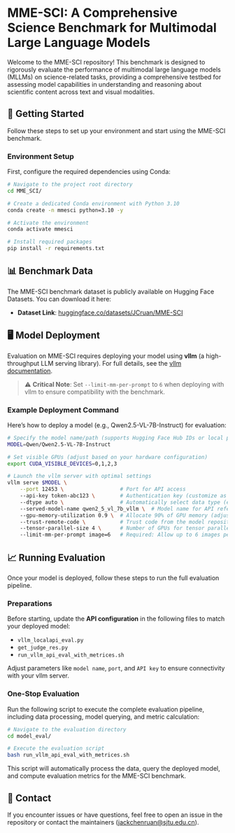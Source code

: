 # MME-SCI: A Comprehensive Science Benchmark for Multimodal Large Language Models

Welcome to the MME-SCI repository! This benchmark is designed to rigorously evaluate the performance of multimodal large language models (MLLMs) on science-related tasks, providing a comprehensive testbed for assessing model capabilities in understanding and reasoning about scientific content across text and visual modalities.


## 🚀 Getting Started

Follow these steps to set up your environment and start using the MME-SCI benchmark.

### Environment Setup

First, configure the required dependencies using Conda:

```bash
# Navigate to the project root directory
cd MME_SCI/

# Create a dedicated Conda environment with Python 3.10
conda create -n mmesci python=3.10 -y

# Activate the environment
conda activate mmesci

# Install required packages
pip install -r requirements.txt
```


## 📊 Benchmark Data

The MME-SCI benchmark dataset is publicly available on Hugging Face Datasets. You can download it here:

- **Dataset Link**: [huggingface.co/datasets/JCruan/MME-SCI](https://huggingface.co/datasets/JCruan/MME-SCI)


## 🖥️ Model Deployment

Evaluation on MME-SCI requires deploying your model using **vllm** (a high-throughput LLM serving library). For full details, see the [vllm documentation](https://github.com/vllm-project/vllm).

> ⚠️ **Critical Note**: Set `--limit-mm-per-prompt` to `6` when deploying with vllm to ensure compatibility with the benchmark.

### Example Deployment Command

Here’s how to deploy a model (e.g., Qwen2.5-VL-7B-Instruct) for evaluation:

```bash
# Specify the model name/path (supports Hugging Face Hub IDs or local paths)
MODEL=Qwen/Qwen2.5-VL-7B-Instruct

# Set visible GPUs (adjust based on your hardware configuration)
export CUDA_VISIBLE_DEVICES=0,1,2,3 

# Launch the vllm server with optimal settings
vllm serve $MODEL \
    --port 12453 \                  # Port for API access
    --api-key token-abc123 \        # Authentication key (customize as needed)
    --dtype auto \                  # Automatically select data type (e.g., float16, bfloat16)
    --served-model-name qwen2_5_vl_7b_vllm \  # Model name for API references
    --gpu-memory-utilization 0.9 \  # Allocate 90% of GPU memory (adjust for your setup)
    --trust-remote-code \           # Trust code from the model repository
    --tensor-parallel-size 4 \      # Number of GPUs for tensor parallelism
    --limit-mm-per-prompt image=6   # Required: Allow up to 6 images per prompt
```


## 📈 Running Evaluation

Once your model is deployed, follow these steps to run the full evaluation pipeline.

### Preparations

Before starting, update the **API configuration** in the following files to match your deployed model:
- `vllm_localapi_eval.py`
- `get_judge_res.py`
- `run_vllm_api_eval_with_metrices.sh`

Adjust parameters like `model name`, `port`, and `API key` to ensure connectivity with your vllm server.

### One-Stop Evaluation

Run the following script to execute the complete evaluation pipeline, including data processing, model querying, and metric calculation:

```bash
# Navigate to the evaluation directory
cd model_eval/

# Execute the evaluation script
bash run_vllm_api_eval_with_metrices.sh
```

This script will automatically process the data, query the deployed model, and compute evaluation metrics for the MME-SCI benchmark.

## 📧 Contact

If you encounter issues or have questions, feel free to open an issue in the repository or contact the maintainers (jackchenruan@sjtu.edu.cn).

